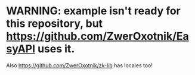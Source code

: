 # WARNING: example isn't ready for this repository, but https://github.com/ZwerOxotnik/EasyAPI uses it.

Also https://github.com/ZwerOxotnik/zk-lib has locales too!

